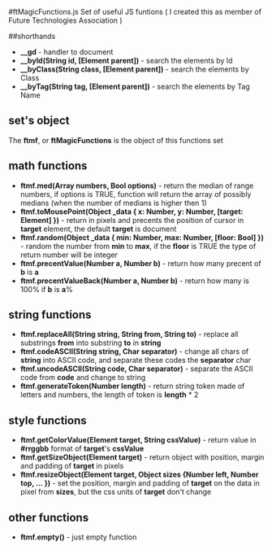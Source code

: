 #ftMagicFunctions.js
Set of useful JS funtions ( I created this as member of Future Technologies Association )

##shorthands
- **__gd** - handler to document
- **__byId(String id, [Element parent])** - search the elements by Id
- **__byClass(String class, [Element parent])** - search the elements by Class
- **__byTag(String tag, [Element parent])** - search the elements by Tag Name

## set's object
The **ftmf**, or **ftMagicFunctions** is the object of this functions set

## math functions
- **ftmf.med(Array numbers, Bool options)** - return the median of range numbers, if options is TRUE, function will return the array of possibly medians (when the number of medians is higher then 1)
- **ftmf.toMousePoint(Object _data { x: Number, y: Number, [target: Element] })** - return in pixels and precents the position of cursor in **target** element, the default **target** is document
- **ftmf.random(Object _data { min: Number, max: Number, [floor: Bool] })** - random the number from **min** to **max**, if the **floor** is TRUE the type of return number will be integer
- **ftmf.precentValue(Number a, Number b)** - return how many precent of **b** is **a**
- **ftmf.precentValueBack(Number a, Number b)** - return how many is 100% if **b** is **a**%

## string functions
- **ftmf.replaceAll(String string, String from, String to)** - replace all substrings **from** into substring **to** in **string**
- **ftmf.codeASCII(String string, Char separator)** - change all chars of **string** into ASCII code, and separate these codes the **separator** char
- **ftmf.uncodeASCII(String code, Char separator)** - separate the ASCII code from **code** and change to string
- **ftmf.generateToken(Number length)** - return string token made of letters and numbers, the length of token is **length** * 2

## style functions
- **ftmf.getColorValue(Element target, String cssValue)** - return value in **#rrggbb** format of **target**'s **cssValue**
- **ftmf.getSizeObject(Element target)** - return object with position, margin and padding of **target** in pixels
- **ftmf.resizeObject(Element target, Object sizes {Number left, Number top, ... })** - set the position, margin and padding of **target** on the data in pixel from **sizes**, but the css units of **target** don't change

## other functions
- **ftmf.empty()** - just empty function
